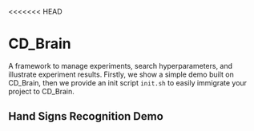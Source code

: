 <<<<<<< HEAD
# CD_Brain
A framework to manage experiments, search hyperparameters, and illustrate experiment results. Firstly, we show a simple demo built on CD_Brain, then we provide an init script `init.sh` to easily immigrate your project to CD_Brain.
## Hand Signs Recognition Demo


